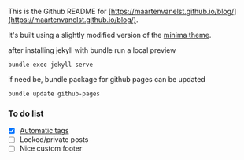This is the Github README for [https://maartenvanelst.github.io/blog/](https://maartenvanelst.github.io/blog/). 

It's built using a slightly modified version of the [minima theme](https://github.com/jekyll/minima).

after installing jekyll with bundle run a local preview

``` 
bundle exec jekyll serve
```

if need be, bundle package for github pages can be updated

```
bundle update github-pages
```

### To do list

- [X] [Automatic tags](http://www.jasonemiller.org/2020/12/23/tagging-posts-in-jekyll-minima.html)
- [ ] Locked/private posts
- [ ] Nice custom footer
